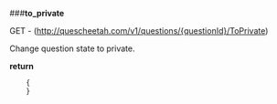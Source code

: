 ###**to_private**


GET - (http://quescheetah.com/v1/questions/{questionId}/ToPrivate)

Change question state to private.


**return**
```javascript 
    {
    }
```

    